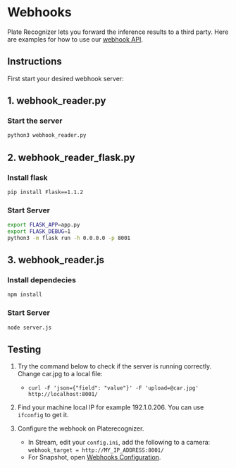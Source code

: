 # Webhooks

Plate Recognizer lets you forward the inference results to a third party. Here are examples for how to use our [webhook API](http://docs.platerecognizer.com/#webhooks).

## Instructions

First start your desired webhook server:

## 1. webhook_reader.py
### Start the server
```bash
python3 webhook_reader.py
```

## 2. webhook_reader_flask.py
### Install flask
```bash
pip install Flask==1.1.2
```
### Start Server
```bash
export FLASK_APP=app.py
export FLASK_DEBUG=1
python3 -m flask run -h 0.0.0.0 -p 8001
```

## 3. webhook_reader.js
### Install dependecies
```bash
npm install
```
### Start Server
```bash
node server.js
```

## Testing

1. Try the command below to check if the server is running correctly. Change car.jpg to a local file:
   - `curl -F 'json={"field": "value"}' -F 'upload=@car.jpg' http://localhost:8001/`

2. Find your machine local IP for example 192.1.0.206. You can use `ifconfig` to get it.
3. Configure the webhook on Platerecognizer.
   - In Stream, edit your `config.ini`, add the following to a camera: `webhook_target = http://MY_IP_ADDRESS:8001/`
   - For Snapshot, open [Webhooks Configuration](https://app.platerecognizer.com/accounts/webhooks/).
